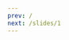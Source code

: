 ```yaml
---
prev: /
next: /slides/1
---
```


<speaker-profile speaker="Victoria Bergquist 🦄" title="Frontend Developer @ Sanity" :activities="['Vue.js Frankfurt 😺', 'Vue Vixens DE 🦊']" img="/victoria.jpg" twitter="@vicbergquist"/>
